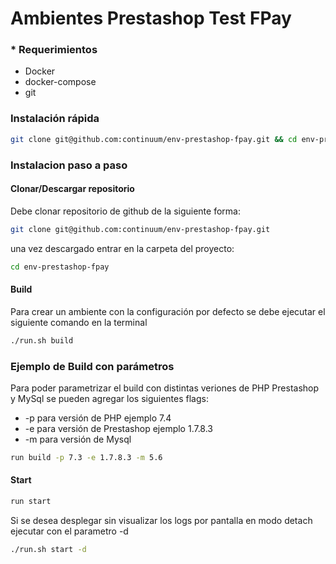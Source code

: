 # Ambientes Prestashop Test FPay

### * Requerimientos
<ul>
  <li>Docker</li>
  <li>docker-compose</li>
  <li>git</li>
</ul>


### Instalación rápida

```bash
git clone git@github.com:continuum/env-prestashop-fpay.git && cd env-prestashop-fpay && ./run.sh build
```



### Instalacion paso a paso
#### Clonar/Descargar repositorio

Debe clonar repositorio de github de la siguiente forma:
```bash
git clone git@github.com:continuum/env-prestashop-fpay.git
```
una vez descargado entrar en la carpeta del proyecto:
```bash
cd env-prestashop-fpay
```

#### Build
Para crear un ambiente con la configuración por defecto se debe ejecutar el siguiente comando en la terminal

```bash
./run.sh build
```

### Ejemplo de Build con parámetros
Para poder parametrizar el build con distintas veriones de PHP Prestashop y MySql se pueden agregar los siguientes flags:
<ul>
  <li>-p para versión de PHP ejemplo 7.4 </li>
  <li>-e para versión de Prestashop ejemplo 1.7.8.3 </li>
  <li>-m para versión de Mysql </li>

</ul>

```bash
run build -p 7.3 -e 1.7.8.3 -m 5.6
```
#### Start

```bash
run start
```

Si se desea desplegar sin visualizar los logs por pantalla en modo detach ejecutar con el parametro -d

```bash
./run.sh start -d
```